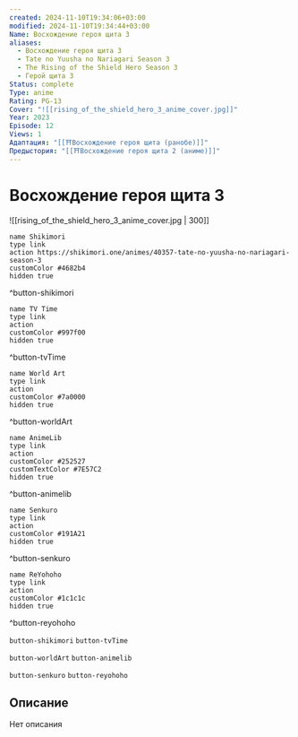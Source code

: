 ```yaml
---
created: 2024-11-10T19:34:06+03:00
modified: 2024-11-10T19:34:44+03:00
Name: Восхождение героя щита 3
aliases:
  - Восхождение героя щита 3
  - Tate no Yuusha no Nariagari Season 3
  - The Rising of the Shield Hero Season 3
  - Герой щита 3
Status: complete
Type: anime
Rating: PG-13
Cover: "![[rising_of_the_shield_hero_3_anime_cover.jpg]]"
Year: 2023
Episode: 12
Views: 1
Адаптация: "[[⛩️Восхождение героя щита (ранобе)]]"
Предыстория: "[[⛩️Восхождение героя щита 2 (аниме)]]"
---
```


# Восхождение героя щита 3

![[rising_of_the_shield_hero_3_anime_cover.jpg | 300]]

```button
name Shikimori
type link
action https://shikimori.one/animes/40357-tate-no-yuusha-no-nariagari-season-3
customColor #4682b4
hidden true
```
^button-shikimori

```button
name TV Time
type link
action 
customColor #997f00
hidden true
```
^button-tvTime

```button
name World Art
type link
action 
customColor #7a0000
hidden true
```
^button-worldArt

```button
name AnimeLib
type link
action 
customColor #252527
customTextColor #7E57C2
hidden true
```
^button-animelib

```button
name Senkuro
type link
action 
customColor #191A21
hidden true
```
^button-senkuro

```button
name ReYohoho
type link
action 
customColor #1c1c1c
hidden true
```
^button-reyohoho



`button-shikimori` `button-tvTime`

`button-worldArt` `button-animelib`

`button-senkuro` `button-reyohoho`



## Описание

Нет описания
